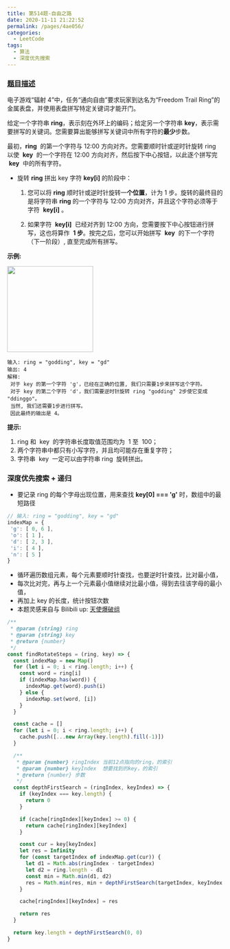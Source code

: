 ```yaml
---
title: 第514题-自由之路
date: 2020-11-11 21:22:52
permalink: /pages/4ae056/
categories:
  - LeetCode
tags:
  - 算法
  - 深度优先搜索
---
```


### [题目描述](https://leetcode-cn.com/problems/freedom-trail/)

电子游戏“辐射 4”中，任务“通向自由”要求玩家到达名为“Freedom Trail Ring”的金属表盘，并使用表盘拼写特定关键词才能开门。

给定一个字符串 **ring**，表示刻在外环上的编码；给定另一个字符串 **key**，表示需要拼写的关键词。您需要算出能够拼写关键词中所有字符的**最少**步数。

最初，**ring**  的第一个字符与 12:00 方向对齐。您需要顺时针或逆时针旋转 ring 以使  **key**  的一个字符在 12:00 方向对齐，然后按下中心按钮，以此逐个拼写完  **key**  中的所有字符。

<!-- more -->

- 旋转 **ring** 拼出 key 字符 **key[i]** 的阶段中：

  1. 您可以将 **ring** 顺时针或逆时针旋转一**个位置**，计为 1 步。旋转的最终目的是将字符串 **ring** 的一个字符与 12:00 方向对齐，并且这个字符必须等于字符  **key[i]** 。

  2. 如果字符  **key[i]**  已经对齐到 12:00 方向，您需要按下中心按钮进行拼写，这也将算作  **1 步**。按完之后，您可以开始拼写  **key**  的下一个字符（下一阶段）, 直至完成所有拼写。

**示例:**

<img src="https://cdn.jsdelivr.net/gh/zhixiangyao/CDN/images/leetcode/ring.jpg" width="200" />

```
输入: ring = "godding", key = "gd"
输出: 4
解释:
 对于 key 的第一个字符 'g'，已经在正确的位置, 我们只需要1步来拼写这个字符。
 对于 key 的第二个字符 'd'，我们需要逆时针旋转 ring "godding" 2步使它变成 "ddinggo"。
 当然, 我们还需要1步进行拼写。
 因此最终的输出是 4。
```

**提示:**

1. ring 和  key  的字符串长度取值范围均为  1 至  100；
2. 两个字符串中都只有小写字符，并且均可能存在重复字符；
3. 字符串  key  一定可以由字符串 ring  旋转拼出。

### 深度优先搜索 + 递归

- 要记录 ring 的每个字母出现位置，用来查找 **key[0] === 'g'** 时，数组中的最短路径

```JavaScript
// 输入: ring = "godding", key = "gd"
indexMap = {
 'g': [ 0, 6 ],
 'o': [ 1 ],
 'd': [ 2, 3 ],
 'i': [ 4 ],
 'n': [ 5 ]
}
```

- 循环遍历数组元素，每个元素要顺时针查找，也要逆时针查找，比对最小值，
- 每次比对完，再与上一个元素最小值继续对比最小值，得到去往该字母的最小值，
- 再加上 key 的长度，统计按钮次数
- 本题灵感来自与 Bilibili up: [天使爆破组](https://www.bilibili.com/video/BV1Gt4y1e78z?from=search&seid=1976019381516015544)

```JavaScript
/**
 * @param {string} ring
 * @param {string} key
 * @return {number}
 */
const findRotateSteps = (ring, key) => {
  const indexMap = new Map()
  for (let i = 0; i < ring.length; i++) {
    const word = ring[i]
    if (indexMap.has(word)) {
      indexMap.get(word).push(i)
    } else {
      indexMap.set(word, [i])
    }
  }

  const cache = []
  for (let i = 0; i < ring.length; i++) {
    cache.push([...new Array(key.length).fill(-1)])
  }

  /**
   * @param {number} ringIndex 当前12点指向的ring，的索引
   * @param {number} keyIndex  想要找到的key，的索引
   * @return {number} 步数
   */
  const depthFirstSearch = (ringIndex, keyIndex) => {
    if (keyIndex === key.length) {
      return 0
    }

    if (cache[ringIndex][keyIndex] >= 0) {
      return cache[ringIndex][keyIndex]
    }

    const cur = key[keyIndex]
    let res = Infinity
    for (const targetIndex of indexMap.get(cur)) {
      let d1 = Math.abs(ringIndex - targetIndex)
      let d2 = ring.length - d1
      const min = Math.min(d1, d2)
      res = Math.min(res, min + depthFirstSearch(targetIndex, keyIndex + 1))
    }

    cache[ringIndex][keyIndex] = res

    return res
  }

  return key.length + depthFirstSearch(0, 0)
}
```
